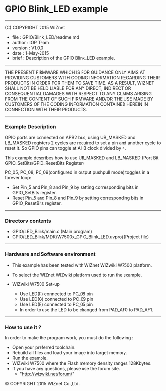 # GPIO Blink_LED example
******************************************************************************
(C) COPYRIGHT 2015 WIZnet

  * file    : GPIO/Blink_LED/readme.md
  * author  : IOP Team
  * version : V1.0.0
  * date    : 1-May-2015
  * brief   : Description of the GPIO Blink_LED example.
******************************************************************************
THE PRESENT FIRMWARE WHICH IS FOR GUIDANCE ONLY AIMS AT PROVIDING CUSTOMERS 
WITH CODING INFORMATION REGARDING THEIR PRODUCTS IN ORDER FOR THEM TO SAVE 
TIME. AS A RESULT, WIZNET SHALL NOT BE HELD LIABLE FOR ANY DIRECT, INDIRECT 
OR CONSEQUENTIAL DAMAGES WITH RESPECT TO ANY CLAIMS ARISING FROM THE CONTENT 
OF SUCH FIRMWARE AND/OR THE USE MADE BY CUSTOMERS OF THE CODING INFORMATION 
CONTAINED HEREIN IN CONNECTION WITH THEIR PRODUCTS.
******************************************************************************

### Example Description

GPIO ports are connected on APB2 bus, using UB_MASKED and LB_MASKED registers 
2 cycles are required to set a pin and another cycle to reset it. So GPIO pins
can toggle at AHB clock divided by 4.

This example describes how to use UB_MASKED and LB_MASKED
(Port Bit GPIO_SetBits/GPIO_ResetBits Register)

PC_05, PC_08, PC_09(configured in output pushpull mode) toggles in a forever 
loop:
 - Set Pin_5 and Pin_8 and Pin_9 by setting corresponding bits 
   in GPIO_SetBits register.
 - Reset Pin_5 and Pin_8 and Pin_9 by setting corresponding bits 
   in GPIO_ResetBits register.

______________________________________________________________________________

### Directory contents

  - GPIO/LED_Blink/main.c                                 (Main program)
  - GPIO/LED_Blink/MDK/W7500x_GPIO_Blink_LED.uvproj       (Project file)
______________________________________________________________________________

### Hardware and Software environment 

  - This example has been tested with WIZnet WIZwiki W7500 platform.
  - To select the WIZnet WIZwiki platform used to run the example.

  - WIZwiki W7500 Set-up 
    - Use LED(R) connected to PC_08 pin
    - Use LED(G) connected to PC_09 pin
    - Use LED(B) connected to PC_05 pin
    - In order to use the LED to be changed from PAD_AF0 to PAD_AF1.
______________________________________________________________________________

### How to use it ?

In order to make the program work, you must do the following :

 - Open your preferred toolchain.
 - Rebuild all files and load your image into target memory.
 - Run the example.
 - WIZwiki W7500 where the Flash memory density ranges 128Kbytes.
 - If you have any questions, please use the forum site.
   - "http://wizwiki.net/forum/"

&copy; COPYRIGHT 2015 WIZnet Co.,Ltd.

